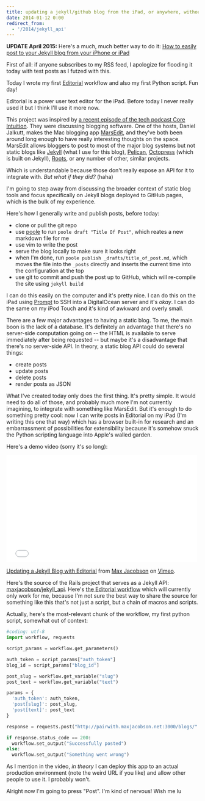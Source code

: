 ```yaml
---
title: updating a jekyll/github blog from the iPad, or anywhere, without touching git
date: 2014-01-12 0:00
redirect_from:
  - '/2014/jekyll_api'
---
```


**UPDATE April 2015:** Here's a much, much better way to do it: [How to easily post to your Jekyll blog from your iPhone or iPad](/2015/how-to-jekyll-from-ios/)

First of all: if anyone subscribes to my RSS feed, I apologize for flooding it today with test posts as I futzed with this.

Today I wrote my first [Editorial][] workflow and also my first Python script. Fun day!

[Editorial]: http://omz-software.com/editorial/

Editorial is a power user text editor for the iPad. Before today I never really used it but I think I'll use it more now.

This project was inspired by  [a recent episode of the tech podcast Core Intuition](http://www.coreint.org/2013/12/episode-118-wrapping-up-2013/). They were discussing blogging software. One of the hosts, Daniel Jalkutt, makes the Mac blogging app [MarsEdit][], and they've both been around long enough to have really interesting thoughts on the space. MarsEdit allows bloggers to post to most of the major blog systems but not static blogs like [Jekyll][] (what I use for this blog), [Pelican][], [Octopress][] (which is built on Jekyll), [Roots][],  or any number of other, similar projects.

[MarsEdit]: http://www.red-sweater.com/marsedit/
[Jekyll]: http://jekyllrb.com/
[Pelican]: http://getpelican.com/
[Roots]: http://roots.cx/
[Octopress]: http://octopress.org/

Which is understandable because those don't really expose an API for it to integrate with. *But what if they did?* (haha)

I'm going to step away from discussing the broader context of static blog tools and focus specifically on Jekyll blogs deployed to GitHub pages, which is the bulk of my experience.

Here's how I generally write and publish posts, before today:

* clone or pull the git repo
* use [poole][] to run `poole draft "Title Of Post"`, which reates a new markdown file for me
* use vim to write the post
* serve the blog locally to make sure it looks right
* when I'm done, run `poole publish _drafts/title_of_post.md`, which moves the file into the `_posts` directly and inserts the current time into the configuration at the top
* use git to commit and push the post up to GitHub, which will re-compile the site using `jekyll build`

I can do this easily on the computer and it's pretty nice. I can do this on the iPad using [Prompt][] to SSH into a DigitalOcean server and it's *okay*. I can do the same on my iPod Touch and it's kind of awkward and overly small.

[poole]: https://rubygems.org/gems/poole
[Prompt]: http://panic.com/prompt/

There are a few major advantages to having a static blog. To me, the main boon is the lack of a database. It's definitely an advantage that there's no server-side computation going on -- the HTML is available to serve immediately after being requested -- but maybe it's a disadvantage that there's no server-side API. In theory, a static blog API could do several things:

* create posts
* update posts
* delete posts
* render posts as JSON

What I've created today only does the first thing. It's pretty simple. It would need to do all of those, and probably much more I'm not currently imagining, to integrate with something like MarsEdit. But it's enough to do something pretty cool: now I can write posts in Editorial on my iPad (I'm writing this one that way) which has a browser built-in for research and an embarrassment of possibilities for extensibility because it's somehow snuck the Python scripting language into Apple's walled garden.

Here's a demo video (sorry it's so long):

<iframe src="//player.vimeo.com/video/83994673" width="500" height="281" frameborder="0" webkitallowfullscreen mozallowfullscreen allowfullscreen></iframe> <p><a href="http://vimeo.com/83994673">Updating a Jekyll Blog with Editorial</a> from <a href="http://vimeo.com/maxjacobson">Max Jacobson</a> on <a href="https://vimeo.com">Vimeo</a>.</p>

Here's the source of the Rails project that serves as a Jekyll API: [maxjacobson/jekyll_api](https://github.com/maxjacobson/jekyll_api). Here's [the Editorial workflow](http://editorial-app.appspot.com/workflow/5026138770374656/tRls0F7xb8s) which will currently only work for me, because I'm not sure the best way to share the source for something like this that's not just a script, but a chain of macros and scripts.

Actually, here's the most-relevant chunk of the workflow, my first python script, somewhat out of context:

```python
#coding: utf-8
import workflow, requests

script_params = workflow.get_parameters()

auth_token = script_params["auth_token"]
blog_id = script_params["blog_id"]

post_slug = workflow.get_variable("slug")
post_text = workflow.get_variable("text")

params = {
  'auth_token': auth_token,
  'post[slug]': post_slug,
  'post[text]': post_text
}

response = requests.post("http://pairwith.maxjacobson.net:3000/blogs/" + blog_id + "/publish", params=params)

if response.status_code == 200:
  workflow.set_output("Successfully posted")
else:
  workflow.set_output("Something went wrong")
```

As I mention in the video, *in theory* I can deploy this app to an actual production environment (note the weird URL if you like) and allow other people to use it. I probably won't.

Alright now I'm going to press "Post". I'm kind of nervous! Wish me lu
